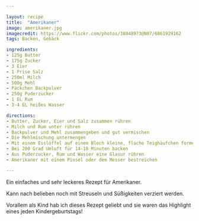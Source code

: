 ```yaml
---

layout: recipe
title:  "Amerikaner"
image: amerikaner.jpg
imagecredit: https://www.flickr.com/photos/38048973@N07/6861929162
tags: Backen, Gebäck

ingredients:
- 125g Butter
- 175g Zucker
- 3 Eier
- 1 Prise Salz
- 250ml Milch
- 500g Mehl
- Päckchen Backpulver
- 250g Puderzucker
- 1 EL Rum
- 3-4 EL heißes Wasser

directions:
- Butter, Zucker, Eier und Salz zusammen rühren
- Milch und Rum unter rühren
- Backpulver und Mehl zusammengeben und gut vermischen
- Die Mehlmischung untermengen
- Mit einem Esslöffel auf einem Blech kleine, flache Teighäufchen formen
- Bei 200 Grad Umluft für 14-18 Minuten backen
- Aus Puderzucker, Rum und Wasser eine Glasur rühren
- Amerikaner mit einem Pinsel oder dem Messer bestreichen

---
```


Ein einfaches und sehr leckeres Rezept für Amerikaner. 

Kann nach belieben noch mit Streuseln und Süßigkeiten verziert werden.

Vorallem als Kind hab ich dieses Rezept geliebt und sie waren das Highlight eines jeden Kindergeburtstags!
